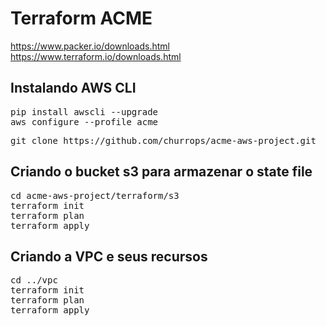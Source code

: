 # Terraform ACME

https://www.packer.io/downloads.html
https://www.terraform.io/downloads.html

## Instalando AWS CLI

<pre>pip install awscli --upgrade
aws configure --profile acme
</pre>


<pre>git clone https://github.com/churrops/acme-aws-project.git</pre>

## Criando o bucket s3 para armazenar o state file

<pre>
cd acme-aws-project/terraform/s3
terraform init
terraform plan
terraform apply
</pre>

## Criando a VPC e seus recursos

<pre>
cd ../vpc
terraform init
terraform plan
terraform apply
</pre>

